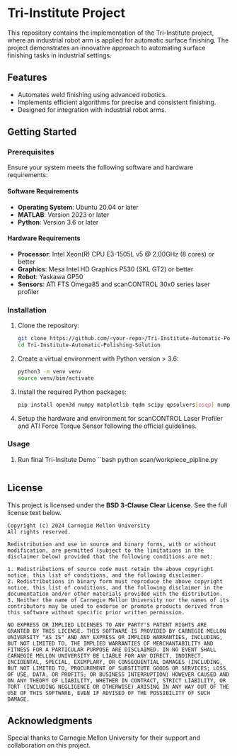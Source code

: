 
# Tri-Institute Project

This repository contains the implementation of the Tri-Institute project, where an industrial robot arm is applied for automatic surface finishing. The project demonstrates an innovative approach to automating surface finishing tasks in industrial settings.

## Features
- Automates weld finishing using advanced robotics.
- Implements efficient algorithms for precise and consistent finishing.
- Designed for integration with industrial robot arms.

## Getting Started

### Prerequisites

Ensure your system meets the following software and hardware requirements:

#### Software Requirements
- **Operating System**: Ubuntu 20.04 or later
- **MATLAB**: Version 2023 or later
- **Python**: Version 3.6 or later

#### Hardware Requirements
- **Processor**: Intel Xeon(R) CPU E3-1505L v5 @ 2.00GHz (8 cores) or better
- **Graphics**: Mesa Intel HD Graphics P530 (SKL GT2) or better
- **Robot**: Yaskawa GP50
- **Sensors**: ATI FTS Omega85 and scanCONTROL 30x0 series laser profiler 


### Installation
1. Clone the repository:
   ```bash
   git clone https://github.com/<your-repo>/Tri-Institute-Automatic-Polishing-Solution.git
   cd Tri-Institute-Automatic-Polishing-Solution
   ```
2. Create a virtual environment with Python version > 3.6:
    ```bash
    python3 -m venv venv
    source venv/bin/activate
    ```
3. Install the required Python packages:
    ```bash
    pip install open3d numpy matplotlib tqdm scipy qpsolvers[osqp] numpy-quaternion ipdb
    ``` 
4. Setup the hardware and environment for scanCONTROL Laser Profiler and ATI Force Torque Sensor following the official guidelines. 


### Usage
1. Run final Tri-Insitute Demo
    ``bash
    python scan/workpiece_pipline.py
    ``` 

## License
This project is licensed under the **BSD 3-Clause Clear License**. See the full license text below.

```
Copyright (c) 2024 Carnegie Mellon University
All rights reserved.

Redistribution and use in source and binary forms, with or without modification, are permitted (subject to the limitations in the disclaimer below) provided that the following conditions are met:

1. Redistributions of source code must retain the above copyright notice, this list of conditions, and the following disclaimer.
2. Redistributions in binary form must reproduce the above copyright notice, this list of conditions, and the following disclaimer in the documentation and/or other materials provided with the distribution.
3. Neither the name of Carnegie Mellon University nor the names of its contributors may be used to endorse or promote products derived from this software without specific prior written permission.

NO EXPRESS OR IMPLIED LICENSES TO ANY PARTY'S PATENT RIGHTS ARE GRANTED BY THIS LICENSE. THIS SOFTWARE IS PROVIDED BY CARNEGIE MELLON UNIVERSITY "AS IS" AND ANY EXPRESS OR IMPLIED WARRANTIES, INCLUDING, BUT NOT LIMITED TO, THE IMPLIED WARRANTIES OF MERCHANTABILITY AND FITNESS FOR A PARTICULAR PURPOSE ARE DISCLAIMED. IN NO EVENT SHALL CARNEGIE MELLON UNIVERSITY BE LIABLE FOR ANY DIRECT, INDIRECT, INCIDENTAL, SPECIAL, EXEMPLARY, OR CONSEQUENTIAL DAMAGES (INCLUDING, BUT NOT LIMITED TO, PROCUREMENT OF SUBSTITUTE GOODS OR SERVICES; LOSS OF USE, DATA, OR PROFITS; OR BUSINESS INTERRUPTION) HOWEVER CAUSED AND ON ANY THEORY OF LIABILITY, WHETHER IN CONTRACT, STRICT LIABILITY, OR TORT (INCLUDING NEGLIGENCE OR OTHERWISE) ARISING IN ANY WAY OUT OF THE USE OF THIS SOFTWARE, EVEN IF ADVISED OF THE POSSIBILITY OF SUCH DAMAGE.
```

## Acknowledgments
Special thanks to Carnegie Mellon University for their support and collaboration on this project.